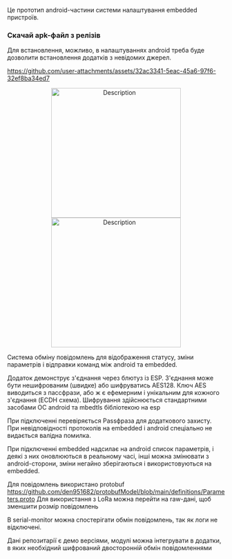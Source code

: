 Це прототип android-частини системи налаштування embedded пристроїв.
### Скачай apk-файл з релізів
Для встановлення, можливо, в налаштуваннях android треба буде дозволити встановлення додатків з невідомих джерел.


https://github.com/user-attachments/assets/32ac3341-5eac-45a6-97f6-32ef8ba34ed7

<p align="center">
    <img src="https://github.com/den951682/misc/blob/main/Screenshot_20250728_111441_f.jpg" alt="Description" width="300">
    <img src="https://github.com/den951682/misc/blob/main/Screenshot_20250728_111429_f.jpg" alt="Description" width="300">
</p>
Система обміну повідомлень для відображення статусу, зміни параметрів і відправки команд між android та embedded.

Додаток демонструє з'єднання через блютуз із ESP. З'єднання може бути нешифрованим (швидке) або шифруватись AES128. 
Ключ AES виводиться з пассфрази, або ж є ефемерним і унікальним для кожного з'єднання (ECDH схема).
Шифрування здійснюється стандартними засобами ОС android та mbedtls бібліотекою на esp

При підключенні перевіряється Passфраза для додаткового захисту. При  невідповідності протоколів на 
embedded і android спеціально не видається валідна помилка.

При підключенні embedded надсилає на android список параметрів, і деякі з них оновлюються в реальному часі, інші можна
змінювати з android-сторони, зміни негайно зберігаються і використовуються на embedded.

Для повідомлень використано protobuf
https://github.com/den951682/protobufModel/blob/main/definitions/Parameters.proto
Для використання з LoRa можна перейти на raw-дані, щоб зменшити розмір повідомлень

В serial-monitor можна спостерігати обмін повідомлень, так як логи не відключені.

Дані репозитарії є демо версіями, модулі можна інтегрувати в додатки, в яких необхідний шифрований двосторонній обмін повідомленнями




